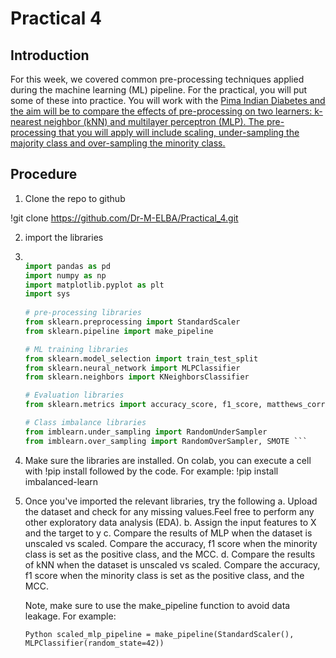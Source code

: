 # Practical 4

## Introduction

For this week, we covered common pre-processing techniques applied during the machine learning (ML) pipeline. For the practical, you will put some of these into practice. You will work with the <ins> Pima Indian Diabetes <ins> and the aim will be to compare the effects of pre-processing on two learners: k-nearest neighbor (kNN) and multilayer perceptron (MLP). The pre-processing that you will apply will include scaling, under-sampling the majority class and over-sampling the minority class. 


## Procedure

1. Clone the repo to github

!git clone https://github.com/Dr-M-ELBA/Practical_4.git

2. import the libraries

3. ```Python

   import pandas as pd
   import numpy as np
   import matplotlib.pyplot as plt
   import sys
  
   # pre-processing libraries
   from sklearn.preprocessing import StandardScaler
   from sklearn.pipeline import make_pipeline

   # ML training libraries
   from sklearn.model_selection import train_test_split
   from sklearn.neural_network import MLPClassifier
   from sklearn.neighbors import KNeighborsClassifier

   # Evaluation libraries
   from sklearn.metrics import accuracy_score, f1_score, matthews_corrcoef

   # Class imbalance libraries
   from imblearn.under_sampling import RandomUnderSampler
   from imblearn.over_sampling import RandomOverSampler, SMOTE ```

4. Make sure the libraries are installed. On colab, you can execute a cell with !pip install followed by the code. For example: !pip install imbalanced-learn

5. Once you've imported the relevant libraries, try the following
   a. Upload the dataset and check for any missing values.Feel free to perform any other exploratory data analysis (EDA).
   b. Assign the input features to X and the target to y
   c. Compare the results of MLP when the dataset is unscaled vs scaled. Compare the accuracy, f1 score when the minority class is set as the positive class, and the MCC.
   d. Compare the results of kNN when the dataset is unscaled vs scaled. Compare the accuracy, f1 score when the minority class is set as the positive class, and the MCC.

   Note, make sure to use the make_pipeline function to avoid data leakage. For example:

   ```Python scaled_mlp_pipeline = make_pipeline(StandardScaler(), MLPClassifier(random_state=42)) ```
   
